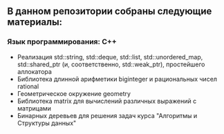 ## В данном репозитории собраны следующие материалы:

### Язык программирования: C++

* Реализация std::string, std::deque, std::list, std::unordered_map, std::shared_ptr (и, соответственно, std::weak_ptr), простейшего аллокатора
* Библиотека длинной арифметики biginteger и рациональных чисел rational
* Геометрическое окружение geometry
* Библиотека matrix для вычислений различных выражений с матрицами
* Бинарных деревьев для решения задач курса "Алгоритмы и Структуры данных"